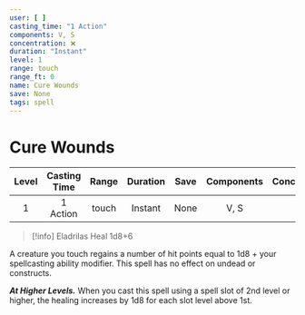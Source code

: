 ```yaml
---
user: [ ]
casting_time: "1 Action"
components: V, S
concentration: ❌
duration: "Instant"
level: 1
range: touch
range_ft: 0
name: Cure Wounds
save: None
tags: spell
---
```


# Cure Wounds

| **Level** | **Casting Time** | **Range** | **Duration** | **Save** | **Components** | **Concentration** |
|:---:|:---:|:---:|:---:|:---:|:---:|:---:|
| 1 | 1 Action | touch | Instant | None | V, S | ❌ |

> [!info] Eladrilas
> Heal 1d8+6

A creature you touch regains a number of hit points equal to 1d8 + your spellcasting ability modifier. This spell has no effect on undead or constructs.

_**At Higher Levels.**_ When you cast this spell using a spell slot of 2nd level or higher, the healing increases by 1d8 for each slot level above 1st.